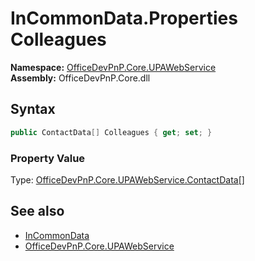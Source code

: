 # InCommonData.Properties Colleagues
  

**Namespace:** [OfficeDevPnP.Core.UPAWebService](OfficeDevPnP.Core.UPAWebService.md)  
**Assembly:** OfficeDevPnP.Core.dll  
## Syntax
```C#
public ContactData[] Colleagues { get; set; }
```

### Property Value
Type: [OfficeDevPnP.Core.UPAWebService.ContactData[]](OfficeDevPnP.Core.UPAWebService.ContactData.md)  

## See also
- [InCommonData](OfficeDevPnP.Core.UPAWebService.InCommonData.md) 
- [OfficeDevPnP.Core.UPAWebService](OfficeDevPnP.Core.UPAWebService.md) 
